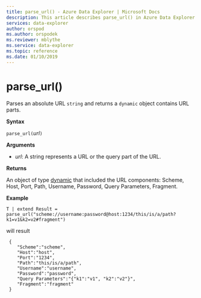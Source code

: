 ```yaml
---
title: parse_url() - Azure Data Explorer | Microsoft Docs
description: This article describes parse_url() in Azure Data Explorer.
services: data-explorer
author: orspod
ms.author: orspodek
ms.reviewer: mblythe
ms.service: data-explorer
ms.topic: reference
ms.date: 01/10/2019
---
```

# parse_url()

Parses an absolute URL `string` and returns a `dynamic` object contains URL parts.


**Syntax**

`parse_url(`*url*`)`

**Arguments**

* *url*: A string represents a URL or the query part of the URL.

**Returns**

An object of type [dynamic](./scalar-data-types/dynamic.md) that included the URL components: Scheme, Host, Port, Path, Username, Password, Query Parameters, Fragment.

**Example**

```kusto
T | extend Result = parse_url("scheme://username:password@host:1234/this/is/a/path?k1=v1&k2=v2#fragment")
```

will result

```
 {
 	"Scheme":"scheme",
 	"Host":"host",
 	"Port":"1234",
 	"Path":"this/is/a/path",
 	"Username":"username",
 	"Password":"password",
 	"Query Parameters":"{"k1":"v1", "k2":"v2"}",
 	"Fragment":"fragment"
 }
```